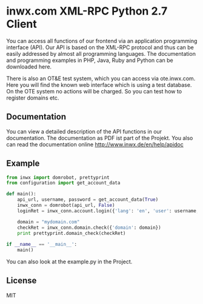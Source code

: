 inwx.com XML-RPC Python 2.7 Client
=========
You can access all functions of our frontend via an application programming interface (API). Our API is based on the XML-RPC protocol and thus can be easily addressed by almost all programming languages. The documentation and programming examples in PHP, Java, Ruby and Python can be downloaded here.

There is also an OT&E test system, which you can access via ote.inwx.com. Here you will find the known web interface which is using a test database. On the OTE system no actions will be charged. So you can test how to register domains etc.

Documentation
------
You can view a detailed description of the API functions in our documentation. The documentation as PDF ist part of the Projekt. You also can read the documentation online http://www.inwx.de/en/help/apidoc

Example
-------

```python
from inwx import domrobot, prettyprint
from configuration import get_account_data

def main():
    api_url, username, password = get_account_data(True)
    inwx_conn = domrobot(api_url, False)
    loginRet = inwx_conn.account.login({'lang': 'en', 'user': username, 'pass': password});

    domain = "mydomain.com"
    checkRet = inwx_conn.domain.check({'domain': domain})
    print prettyprint.domain_check(checkRet)
    
if __name__ == '__main__':
    main()
```

You can also look at the example.py in the Project.

License
----

MIT
